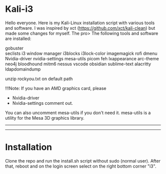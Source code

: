 # Kali-i3

Hello everyone. Here is my Kali-Linux installation script with various tools and software. I was inspired by xct (https://github.com/xct/kali-clean) but made some changes for myself. The pro>
The following tools and software are installed:


gobuster  	
seclists
i3 window manager
i3blocks
i3lock-color
imagemagick
rofi
dmenu
Nvidia-driver
nvidia-settings
mesa-utils
picom
feh
lxappearance
arc-theme
neo4j
bloodhound
mitm6
nessus
vscode
obsidian
sublime-text
alacritty
ldapdomaindump

unzip rockyou.txt on default path



!!!Note: If you have an AMD graphics card, please
- Nvidia-driver
- Nvidia-settings
comment out.

You can also uncomment mesa-utils if you don't need it.
mesa-utils is a utility for the Mesa 3D graphics library.

---
---

# Installation

Clone the repo and run the install.sh script without sudo (normal user).
After that, reboot and on the login screen select on the right bottom corner "i3".
